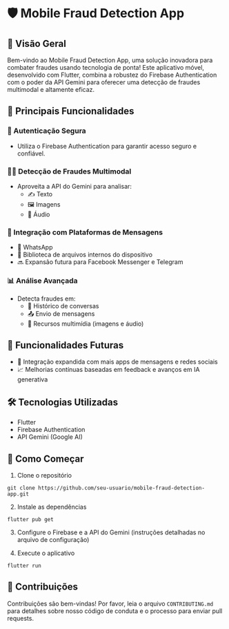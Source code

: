 # 🛡️ Mobile Fraud Detection App

## 🌟 Visão Geral

Bem-vindo ao Mobile Fraud Detection App, uma solução inovadora para combater fraudes usando tecnologia de ponta! Este aplicativo móvel, desenvolvido com Flutter, combina a robustez do Firebase Authentication com o poder da API Gemini para oferecer uma detecção de fraudes multimodal e altamente eficaz.

## 🚀 Principais Funcionalidades

### 🔐 Autenticação Segura
- Utiliza o Firebase Authentication para garantir acesso seguro e confiável.

### 🕵️‍♂️ Detecção de Fraudes Multimodal
- Aproveita a API do Gemini para analisar:
  - ✍️ Texto
  - 🖼️ Imagens
  - 🎵 Áudio

### 📱 Integração com Plataformas de Mensagens
- 💬 WhatsApp
- 📂 Biblioteca de arquivos internos do dispositivo
- 🔜 Expansão futura para Facebook Messenger e Telegram

### 📊 Análise Avançada
- Detecta fraudes em:
  - 💬 Histórico de conversas
  - 📤 Envio de mensagens
  - 📎 Recursos multimídia (imagens e áudio)

## 🔮 Funcionalidades Futuras

- 🔗 Integração expandida com mais apps de mensagens e redes sociais
- 📈 Melhorias contínuas baseadas em feedback e avanços em IA generativa

## 🛠️ Tecnologias Utilizadas

- Flutter
- Firebase Authentication
- API Gemini (Google AI)

## 🚀 Como Começar

1. Clone o repositório
```
git clone https://github.com/seu-usuario/mobile-fraud-detection-app.git
```

2. Instale as dependências
```
flutter pub get
```

3. Configure o Firebase e a API do Gemini (instruções detalhadas no arquivo de configuração)

4. Execute o aplicativo
```
flutter run
```

## 🤝 Contribuições

Contribuições são bem-vindas! Por favor, leia o arquivo `CONTRIBUTING.md` para detalhes sobre nosso código de conduta e o processo para enviar pull requests.
